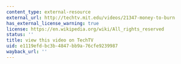 ```yaml
---
content_type: external-resource
external_url: http://techtv.mit.edu/videos/21347-money-to-burn
has_external_license_warning: true
license: https://en.wikipedia.org/wiki/All_rights_reserved
status: ''
title: view this video on TechTV
uid: e1119efd-bc3b-4847-bb9a-76cfe9239987
wayback_url: ''
---
```

